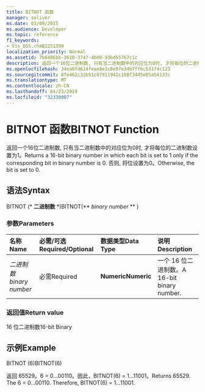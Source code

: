 ```yaml
---
title: BITNOT 函数
manager: soliver
ms.date: 03/09/2015
ms.audience: Developer
ms.topic: reference
f1_keywords:
- Vis_DSS.chm82251399
localization_priority: Normal
ms.assetid: 7b6486bb-3618-3747-4b00-93bd55767c1c
description: 返回一个16位二进制数, 只有当二进制数中的对应位为0时, 才将每位的二进制数设置为1。 否则, 将位设置为0。
ms.openlocfilehash: 34ea6fd614feae8e3c8e97e34b7ff6c531f4c123
ms.sourcegitcommit: 8fe462c32b91c87911942c188f3445e85a54137c
ms.translationtype: MT
ms.contentlocale: zh-CN
ms.lasthandoff: 04/23/2019
ms.locfileid: "32330007"
---
```

# <a name="bitnot-function"></a><span data-ttu-id="e7979-104">BITNOT 函数</span><span class="sxs-lookup"><span data-stu-id="e7979-104">BITNOT Function</span></span>

<span data-ttu-id="e7979-105">返回一个16位二进制数, 只有当二进制数中的对应位为0时, 才将每位的二进制数设置为1。</span><span class="sxs-lookup"><span data-stu-id="e7979-105">Returns a 16-bit binary number in which each bit is set to 1 only if the corresponding bit in binary number is 0.</span></span> <span data-ttu-id="e7979-106">否则, 将位设置为0。</span><span class="sxs-lookup"><span data-stu-id="e7979-106">Otherwise, the bit is set to 0.</span></span>
  
## <a name="syntax"></a><span data-ttu-id="e7979-107">语法</span><span class="sxs-lookup"><span data-stu-id="e7979-107">Syntax</span></span>

<span data-ttu-id="e7979-108">BITNOT (\* **二进制数** \*)</span><span class="sxs-lookup"><span data-stu-id="e7979-108">BITNOT(\*\* *binary number* \*\* )</span></span> 
  
### <a name="parameters"></a><span data-ttu-id="e7979-109">参数</span><span class="sxs-lookup"><span data-stu-id="e7979-109">Parameters</span></span>

|<span data-ttu-id="e7979-110">**名称**</span><span class="sxs-lookup"><span data-stu-id="e7979-110">**Name**</span></span>|<span data-ttu-id="e7979-111">**必需/可选**</span><span class="sxs-lookup"><span data-stu-id="e7979-111">**Required/Optional**</span></span>|<span data-ttu-id="e7979-112">**数据类型**</span><span class="sxs-lookup"><span data-stu-id="e7979-112">**Data Type**</span></span>|<span data-ttu-id="e7979-113">**说明**</span><span class="sxs-lookup"><span data-stu-id="e7979-113">**Description**</span></span>|
|:-----|:-----|:-----|:-----|
| <span data-ttu-id="e7979-114">_二进制数_</span><span class="sxs-lookup"><span data-stu-id="e7979-114">_binary number_</span></span> <br/> |<span data-ttu-id="e7979-115">必需</span><span class="sxs-lookup"><span data-stu-id="e7979-115">Required</span></span>  <br/> |<span data-ttu-id="e7979-116">**Numeric**</span><span class="sxs-lookup"><span data-stu-id="e7979-116">**Numeric**</span></span> <br/> |<span data-ttu-id="e7979-117">一个 16 位二进制数。</span><span class="sxs-lookup"><span data-stu-id="e7979-117">A 16-bit binary number.</span></span>  <br/> |
   
### <a name="return-value"></a><span data-ttu-id="e7979-118">返回值</span><span class="sxs-lookup"><span data-stu-id="e7979-118">Return value</span></span>

<span data-ttu-id="e7979-119">16 位二进制数</span><span class="sxs-lookup"><span data-stu-id="e7979-119">16-bit Binary</span></span>
  
## <a name="example"></a><span data-ttu-id="e7979-120">示例</span><span class="sxs-lookup"><span data-stu-id="e7979-120">Example</span></span>

<span data-ttu-id="e7979-121">BITNOT (6)</span><span class="sxs-lookup"><span data-stu-id="e7979-121">BITNOT(6)</span></span>
  
<span data-ttu-id="e7979-p103">返回 65529。6 = 0...00110。因此，BITNOT(6) = 1...11001。</span><span class="sxs-lookup"><span data-stu-id="e7979-p103">Returns 65529. The 6 = 0...00110. Therefore, BITNOT(6) = 1...11001.</span></span>
  

